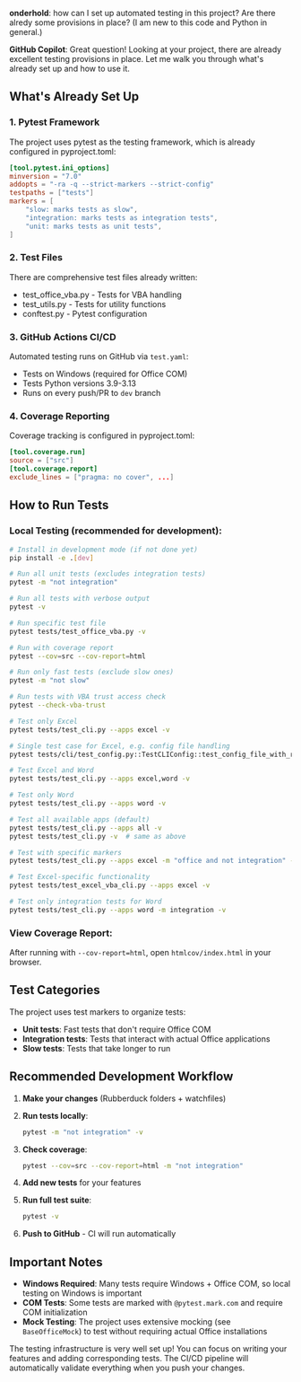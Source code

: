 **onderhold**: how can I set up automated testing in this project? Are there alredy some provisions in place? (I am new to this code and Python in general.)

**GitHub Copilot**: Great question! Looking at your project, there are already excellent testing provisions in place. Let me walk you through what's already set up and how to use it.

## What's Already Set Up

### 1. **Pytest Framework**

The project uses pytest as the testing framework, which is already configured in pyproject.toml:

```toml
[tool.pytest.ini_options]
minversion = "7.0"
addopts = "-ra -q --strict-markers --strict-config"
testpaths = ["tests"]
markers = [
    "slow: marks tests as slow",
    "integration: marks tests as integration tests",
    "unit: marks tests as unit tests",
]
```

### 2. **Test Files**

There are comprehensive test files already written:

- test_office_vba.py - Tests for VBA handling
- test_utils.py - Tests for utility functions
- conftest.py - Pytest configuration

### 3. **GitHub Actions CI/CD**

Automated testing runs on GitHub via `test.yaml`:

- Tests on Windows (required for Office COM)
- Tests Python versions 3.9-3.13
- Runs on every push/PR to `dev` branch

### 4. **Coverage Reporting**

Coverage tracking is configured in pyproject.toml:

```toml
[tool.coverage.run]
source = ["src"]
[tool.coverage.report]
exclude_lines = ["pragma: no cover", ...]
```

## How to Run Tests

### **Local Testing** (recommended for development):

```bash
# Install in development mode (if not done yet)
pip install -e .[dev]

# Run all unit tests (excludes integration tests)
pytest -m "not integration"

# Run all tests with verbose output
pytest -v

# Run specific test file
pytest tests/test_office_vba.py -v

# Run with coverage report
pytest --cov=src --cov-report=html

# Run only fast tests (exclude slow ones)
pytest -m "not slow"

# Run tests with VBA trust access check
pytest --check-vba-trust

# Test only Excel
pytest tests/test_cli.py --apps excel -v

# Single test case for Excel, e.g. config file handling
pytest tests/cli/test_config.py::TestCLIConfig::test_config_file_with_real_document --apps excel -v

# Test Excel and Word
pytest tests/test_cli.py --apps excel,word -v

# Test only Word
pytest tests/test_cli.py --apps word -v

# Test all available apps (default)
pytest tests/test_cli.py --apps all -v
pytest tests/test_cli.py -v  # same as above

# Test with specific markers
pytest tests/test_cli.py --apps excel -m "office and not integration" -v

# Test Excel-specific functionality
pytest tests/test_excel_vba_cli.py --apps excel -v

# Test only integration tests for Word
pytest tests/test_cli.py --apps word -m integration -v
```

### **View Coverage Report**:

After running with `--cov-report=html`, open `htmlcov/index.html` in your browser.

## Test Categories

The project uses test markers to organize tests:

- **Unit tests**: Fast tests that don't require Office COM
- **Integration tests**: Tests that interact with actual Office applications
- **Slow tests**: Tests that take longer to run

## Recommended Development Workflow

1. **Make your changes** (Rubberduck folders + watchfiles)

2. **Run tests locally**:

   ```bash
   pytest -m "not integration" -v
   ```

3. **Check coverage**:

   ```bash
   pytest --cov=src --cov-report=html -m "not integration"
   ```

4. **Add new tests** for your features

5. **Run full test suite**:

   ```bash
   pytest -v
   ```

6. **Push to GitHub** - CI will run automatically

## Important Notes

- **Windows Required**: Many tests require Windows + Office COM, so local testing on Windows is important
- **COM Tests**: Some tests are marked with `@pytest.mark.com` and require COM initialization
- **Mock Testing**: The project uses extensive mocking (see `BaseOfficeMock`) to test without requiring actual Office installations

The testing infrastructure is very well set up! You can focus on writing your features and adding corresponding tests. The CI/CD pipeline will automatically validate everything when you push your changes.
